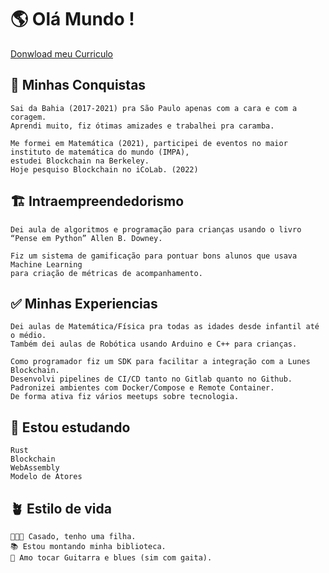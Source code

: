# 🌎 Olá Mundo !

[Donwload meu Curriculo]()

## 🏁 Minhas Conquistas
```
Sai da Bahia (2017-2021) pra São Paulo apenas com a cara e com a coragem.
Aprendi muito, fiz ótimas amizades e trabalhei pra caramba.

Me formei em Matemática (2021), participei de eventos no maior instituto de matemática do mundo (IMPA),
estudei Blockchain na Berkeley.
Hoje pesquiso Blockchain no iCoLab. (2022)
```
## 🏗 Intraempreendedorismo
```
Dei aula de algoritmos e programação para crianças usando o livro “Pense em Python” Allen B. Downey.

Fiz um sistema de gamificação para pontuar bons alunos que usava Machine Learning
para criação de métricas de acompanhamento.
```
## ✅ Minhas Experiencias
```
Dei aulas de Matemática/Física pra todas as idades desde infantil até o médio.
Também dei aulas de Robótica usando Arduino e C++ para crianças.

Como programador fiz um SDK para facilitar a integração com a Lunes Blockchain.
Desenvolvi pipelines de CI/CD tanto no Gitlab quanto no Github.
Padronizei ambientes com Docker/Compose e Remote Container.
De forma ativa fiz vários meetups sobre tecnologia.
```
## 🚀 Estou estudando
```
Rust
Blockchain
WebAssembly
Modelo de Atores
```
## 🪴 Estilo de vida
```
👨‍👩‍👧 Casado, tenho uma filha.
📚 Estou montando minha biblioteca.
🎸 Amo tocar Guitarra e blues (sim com gaita).
```
